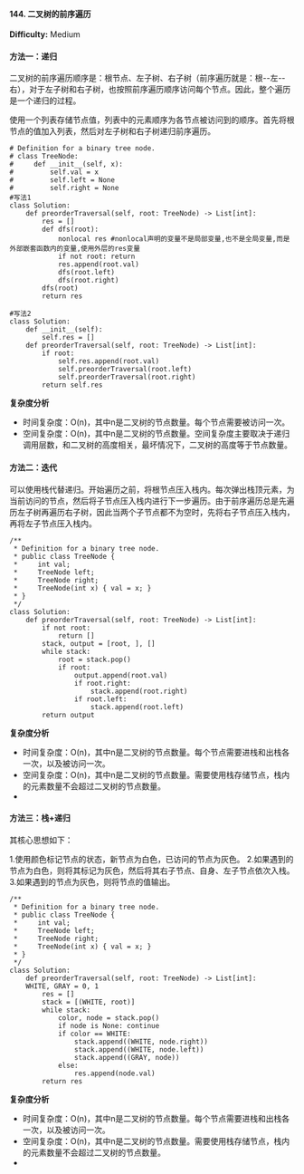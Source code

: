 #### 144. 二叉树的前序遍历

**Difficulty:** Medium

#### 方法一：递归

二叉树的前序遍历顺序是：根节点、左子树、右子树（前序遍历就是：根--左--右），对于左子树和右子树，也按照前序遍历顺序访问每个节点。因此，整个遍历是一个递归的过程。

使用一个列表存储节点值，列表中的元素顺序为各节点被访问到的顺序。首先将根节点的值加入列表，然后对左子树和右子树递归前序遍历。

```
# Definition for a binary tree node.
# class TreeNode:
#     def __init__(self, x):
#         self.val = x
#         self.left = None
#         self.right = None
#写法1
class Solution:   
    def preorderTraversal(self, root: TreeNode) -> List[int]:
        res = []
        def dfs(root):
            nonlocal res #nonlocal声明的变量不是局部变量,也不是全局变量,而是外部嵌套函数内的变量,使用外层的res变量
            if not root: return
            res.append(root.val)
            dfs(root.left)
            dfs(root.right)
        dfs(root)
        return res 
```
```
#写法2
class Solution:
	def __init__(self):
        self.res = []
    def preorderTraversal(self, root: TreeNode) -> List[int]:
        if root:
            self.res.append(root.val)
            self.preorderTraversal(root.left)
            self.preorderTraversal(root.right)
        return self.res
```

**复杂度分析**

- 时间复杂度：O(n)，其中n是二叉树的节点数量。每个节点需要被访问一次。
- 空间复杂度：O(n)，其中n是二叉树的节点数量。空间复杂度主要取决于递归调用层数，和二叉树的高度相关，最坏情况下，二叉树的高度等于节点数量。

#### 方法二：迭代

可以使用栈代替递归。开始遍历之前，将根节点压入栈内。每次弹出栈顶元素，为当前访问的节点，然后将子节点压入栈内进行下一步遍历。由于前序遍历总是先遍历左子树再遍历右子树，因此当两个子节点都不为空时，先将右子节点压入栈内，再将左子节点压入栈内。

```
/**
 * Definition for a binary tree node.
 * public class TreeNode {
 *     int val;
 *     TreeNode left;
 *     TreeNode right;
 *     TreeNode(int x) { val = x; }
 * }
 */
class Solution:   
    def preorderTraversal(self, root: TreeNode) -> List[int]:
    	if not root:
            return []
        stack, output = [root, ], []
        while stack:
            root = stack.pop()
            if root:
                output.append(root.val)
                if root.right:
                    stack.append(root.right)
                if root.left:
                    stack.append(root.left)
        return output
```

**复杂度分析**

- 时间复杂度：O(n)，其中n是二叉树的节点数量。每个节点需要进栈和出栈各一次，以及被访问一次。
- 空间复杂度：O(n)，其中n是二叉树的节点数量。需要使用栈存储节点，栈内的元素数量不会超过二叉树的节点数量。
- 
#### 方法三：栈+递归

其核心思想如下：

1.使用颜色标记节点的状态，新节点为白色，已访问的节点为灰色。
2.如果遇到的节点为白色，则将其标记为灰色，然后将其右子节点、自身、左子节点依次入栈。
3.如果遇到的节点为灰色，则将节点的值输出。

```
/**
 * Definition for a binary tree node.
 * public class TreeNode {
 *     int val;
 *     TreeNode left;
 *     TreeNode right;
 *     TreeNode(int x) { val = x; }
 * }
 */
class Solution:   
    def preorderTraversal(self, root: TreeNode) -> List[int]:
    WHITE, GRAY = 0, 1
        res = []
        stack = [(WHITE, root)]
        while stack:
            color, node = stack.pop()
            if node is None: continue
            if color == WHITE:
                stack.append((WHITE, node.right))
                stack.append((WHITE, node.left))
                stack.append((GRAY, node))
            else:
                res.append(node.val)
        return res
```
**复杂度分析**

- 时间复杂度：O(n)，其中n是二叉树的节点数量。每个节点需要进栈和出栈各一次，以及被访问一次。
- 空间复杂度：O(n)，其中n是二叉树的节点数量。需要使用栈存储节点，栈内的元素数量不会超过二叉树的节点数量。
- 